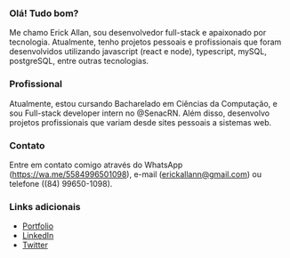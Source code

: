 ### Olá! Tudo bom?

Me chamo Erick Allan, sou desenvolvedor full-stack e apaixonado por tecnologia. Atualmente, tenho projetos pessoais e profissionais que foram desenvolvidos utilizando javascript (react e node), typescript, mySQL, postgreSQL, entre outras tecnologias.

### Profissional

Atualmente, estou cursando Bacharelado em Ciências da Computação, e sou Full-stack developer intern no @SenacRN. Além disso, desenvolvo projetos profissionais que variam desde sites pessoais a sistemas web.

### Contato

Entre em contato comigo através do WhatsApp (https://wa.me/5584996501098), e-mail (erickallann@gmail.com) ou telefone ((84) 99650-1098).

### Links adicionais

- [Portfolio](https://eawebdev.com)
- [LinkedIn](https://www.linkedin.com/in/erickallansilva/)
- [Twitter](https://twitter.com/erickallandev)
